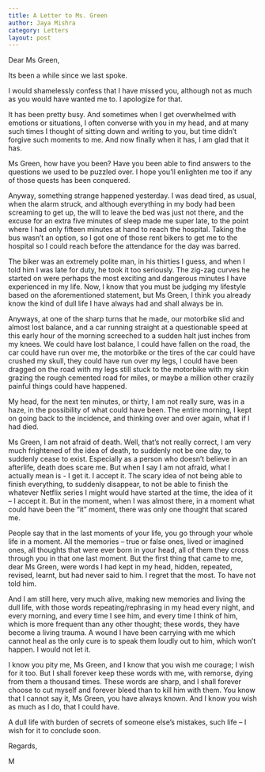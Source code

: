 ```yaml
---
title: A Letter to Ms. Green
author: Jaya Mishra
category: Letters
layout: post
---
```


Dear Ms Green,

Its been a while since we last spoke.

I would shamelessly confess that I have missed you, although not as much as you would have wanted me to. I apologize for that.

It has been pretty busy. And sometimes when I get overwhelmed with emotions or situations, I often converse with you in my head, and at many such times I thought of sitting down and writing to you, but time didn’t forgive such moments to me. And now finally when it has, I am glad that it has.

Ms Green, how have you been? Have you been able to find answers to the questions we used to be puzzled over. I hope you’ll enlighten me too if any of those quests has been conquered.

Anyway, something strange happened yesterday. I was dead tired, as usual, when the alarm struck, and although everything in my body had been screaming to get up, the will to leave the bed was just not there, and the excuse for an extra five minutes of sleep made me super late, to the point where I had only fifteen minutes at hand to reach the hospital. Taking the bus wasn’t an option, so I got one of those rent bikers to get me to the hospital so I could reach before the attendance for the day was barred.

The biker was an extremely polite man, in his thirties I guess, and when I told him I was late for duty, he took it too seriously. The zig-zag curves he started on were perhaps the most exciting and dangerous minutes I have experienced in my life. Now, I know that you must be judging my lifestyle based on the aforementioned statement, but Ms Green, I think you already know the kind of dull life I have always had and shall always be in.

Anyways, at one of the sharp turns that he made, our motorbike slid and almost lost balance, and a car running straight at a questionable speed at this early hour of the morning screeched to a sudden halt just inches from my knees. We could have lost balance, I could have fallen on the road, the car could have run over me, the motorbike or the tires of the car could have crushed my skull, they could have run over my legs, I could have been dragged on the road with my legs still stuck to the motorbike with my skin grazing the rough cemented road for miles, or maybe a million other crazily painful things could have happened.

My head, for the next ten minutes, or thirty, I am not really sure, was in a haze, in the possibility of what could have been. The entire morning, I kept on going back to the incidence, and thinking over and over again, what if I had died.

Ms Green, I am not afraid of death. Well, that’s not really correct, I am very much frightened of the idea of death, to suddenly not be one day, to suddenly cease to exist. Especially as a person who doesn’t believe in an afterlife, death does scare me. But when I say I am not afraid, what I actually mean is -  I get it. I accept it. The scary idea of not being able to finish everything, to suddenly disappear, to not be able to finish the whatever Netflix series I might would have started at the time, the idea of it – I accept it.
But in the moment, when I was almost there, in a moment what could have been the “it” moment, there was only one thought that scared me.

People say that in the last moments of your life, you go through your whole life in a moment. All the memories – true or false ones, lived or imagined ones, all thoughts that were ever born in your head, all of them they cross through you in that one last moment. But the first thing that came to me, dear Ms Green, were words I had kept in my head, hidden, repeated, revised, learnt, but had never said to him. I regret that the most. To have not told him.

And I am still here, very much alive, making new memories and living the dull life, with those words repeating/rephrasing in my head every night, and every morning, and every time I see him, and every time I think of him, which is more frequent than any other thought; these words, they have become a living trauma. A wound I have been carrying with me which cannot heal as the only cure is to speak them loudly out to him, which won’t happen. I would not let it.

I know you pity me, Ms Green, and I know that you wish me courage; I wish for it too. But I shall forever keep these words with me, with remorse, dying from them a thousand times. These words are sharp, and I shall forever choose to cut myself and forever bleed than to kill him with them. You know that I cannot say it, Ms Green, you have always known. And I know you wish as much as I do, that I could have.

A dull life with burden of secrets of someone else’s mistakes, such life – I wish for it to conclude soon.

Regards,

M
